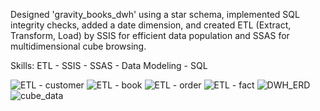 Designed 'gravity_books_dwh' using a star schema, implemented SQL integrity checks, added a date dimension, and created ETL (Extract, Transform, Load) by SSIS for efficient data population and SSAS for multidimensional cube browsing.

Skills: ETL - SSIS - SSAS - Data Modeling - SQL

![ETL - customer](https://github.com/Marwaa-Samir/Modeling-Building-a-Data-Warehouse-for-Gravity-Bookstore/assets/156473237/fdddf378-944c-477a-9b9a-d29747007536)
![ETL - book](https://github.com/Marwaa-Samir/Modeling-Building-a-Data-Warehouse-for-Gravity-Bookstore/assets/156473237/65fede45-b6c7-49cb-a2ca-54e59abf09f2)
![ETL - order](https://github.com/Marwaa-Samir/Modeling-Building-a-Data-Warehouse-for-Gravity-Bookstore/assets/156473237/04f72902-1473-4ec1-a30b-64f20c07e79e)
![ETL - fact](https://github.com/Marwaa-Samir/Modeling-Building-a-Data-Warehouse-for-Gravity-Bookstore/assets/156473237/a525679c-06bd-4240-bb99-1623f6f89ca1)
![DWH_ERD](https://github.com/Marwaa-Samir/Modeling-Building-a-Data-Warehouse-for-Gravity-Bookstore/assets/156473237/c5b00881-6d0e-4a5f-be3f-c819923ff29c)
![cube_data](https://github.com/Marwaa-Samir/Modeling-Building-a-Data-Warehouse-for-Gravity-Bookstore/assets/156473237/cf5c2f7e-82a8-4a8b-837f-40b4bcc09d13)
